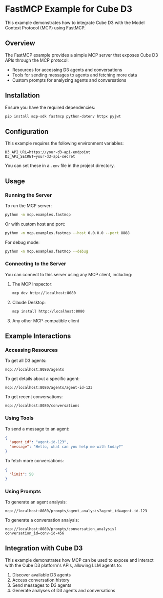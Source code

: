 # FastMCP Example for Cube D3

This example demonstrates how to integrate Cube D3 with the Model Context Protocol (MCP) using FastMCP.

## Overview

The FastMCP example provides a simple MCP server that exposes Cube D3 APIs through the MCP protocol:
- Resources for accessing D3 agents and conversations
- Tools for sending messages to agents and fetching more data
- Custom prompts for analyzing agents and conversations

## Installation

Ensure you have the required dependencies:

```bash
pip install mcp-sdk fastmcp python-dotenv httpx pyjwt
```

## Configuration

This example requires the following environment variables:

```
D3_API_URL=https://your-d3-api-endpoint
D3_API_SECRET=your-d3-api-secret
```

You can set these in a `.env` file in the project directory.

## Usage

### Running the Server

To run the MCP server:

```bash
python -m mcp.examples.fastmcp
```

Or with custom host and port:

```bash
python -m mcp.examples.fastmcp --host 0.0.0.0 --port 8888
```

For debug mode:

```bash
python -m mcp.examples.fastmcp --debug
```

### Connecting to the Server

You can connect to this server using any MCP client, including:

1. The MCP Inspector:
   ```bash
   mcp dev http://localhost:8080
   ```

2. Claude Desktop:
   ```bash
   mcp install http://localhost:8080
   ```

3. Any other MCP-compatible client

## Example Interactions

### Accessing Resources

To get all D3 agents:
```
mcp://localhost:8080/agents
```

To get details about a specific agent:
```
mcp://localhost:8080/agents/agent-id-123
```

To get recent conversations:
```
mcp://localhost:8080/conversations
```

### Using Tools

To send a message to an agent:
```json
{
  "agent_id": "agent-id-123",
  "message": "Hello, what can you help me with today?"
}
```

To fetch more conversations:
```json
{
  "limit": 50
}
```

### Using Prompts

To generate an agent analysis:
```
mcp://localhost:8080/prompts/agent_analysis?agent_id=agent-id-123
```

To generate a conversation analysis:
```
mcp://localhost:8080/prompts/conversation_analysis?conversation_id=conv-id-456
```

## Integration with Cube D3

This example demonstrates how MCP can be used to expose and interact with the Cube D3 platform's APIs, allowing LLM agents to:

1. Discover available D3 agents
2. Access conversation history
3. Send messages to D3 agents
4. Generate analyses of D3 agents and conversations

